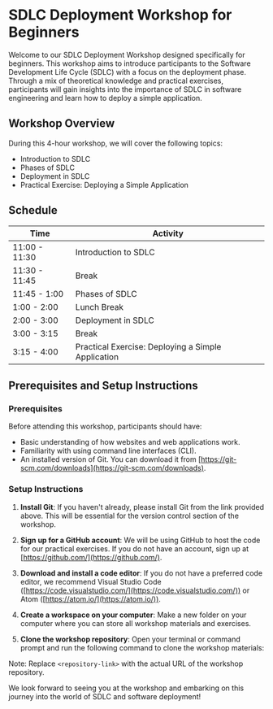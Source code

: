 # SDLC Deployment Workshop for Beginners

Welcome to our SDLC Deployment Workshop designed specifically for beginners. This workshop aims to introduce participants to the Software Development Life Cycle (SDLC) with a focus on the deployment phase. Through a mix of theoretical knowledge and practical exercises, participants will gain insights into the importance of SDLC in software engineering and learn how to deploy a simple application.

## Workshop Overview

During this 4-hour workshop, we will cover the following topics:

- Introduction to SDLC
- Phases of SDLC
- Deployment in SDLC
- Practical Exercise: Deploying a Simple Application

## Schedule

| Time          | Activity                                      |
|---------------|-----------------------------------------------|
| 11:00 - 11:30 | Introduction to SDLC                          |
| 11:30 - 11:45 | Break                                         |
| 11:45 - 1:00  | Phases of SDLC                                |
| 1:00 - 2:00   | Lunch Break                                   |
| 2:00 - 3:00   | Deployment in SDLC                            |
| 3:00 - 3:15   | Break                                         |
| 3:15 - 4:00   | Practical Exercise: Deploying a Simple Application |

## Prerequisites and Setup Instructions

### Prerequisites

Before attending this workshop, participants should have:

- Basic understanding of how websites and web applications work.
- Familiarity with using command line interfaces (CLI).
- An installed version of Git. You can download it from [https://git-scm.com/downloads](https://git-scm.com/downloads).

### Setup Instructions

1. **Install Git**: If you haven't already, please install Git from the link provided above. This will be essential for the version control section of the workshop.

2. **Sign up for a GitHub account**: We will be using GitHub to host the code for our practical exercises. If you do not have an account, sign up at [https://github.com/](https://github.com/).

3. **Download and install a code editor**: If you do not have a preferred code editor, we recommend Visual Studio Code ([https://code.visualstudio.com/](https://code.visualstudio.com/)) or Atom ([https://atom.io/](https://atom.io/)).

4. **Create a workspace on your computer**: Make a new folder on your computer where you can store all workshop materials and exercises.

5. **Clone the workshop repository**: Open your terminal or command prompt and run the following command to clone the workshop materials:

Note: Replace `<repository-link>` with the actual URL of the workshop repository.

We look forward to seeing you at the workshop and embarking on this journey into the world of SDLC and software deployment!